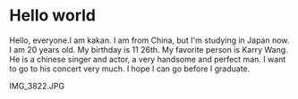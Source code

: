 # Hello world
Hello, everyone.I am kakan. I am from China, but I'm studying in Japan now. I am 20 years old. My birthday is 11 26th.  My favorite person is Karry Wang. He is a chinese singer and actor, a very handsome and perfect man. I want to go to his concert very much. I hope I can go before I graduate.

IMG_3822.JPG
